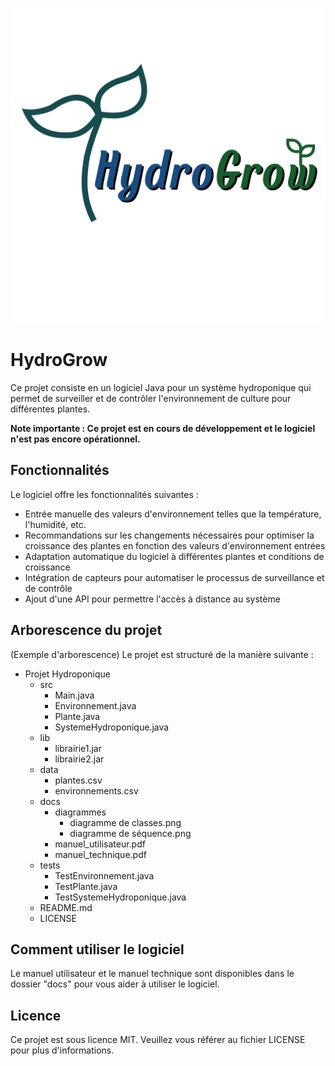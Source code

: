 ![HydroGrow logo](/images/HydroGrow-2.png)

# HydroGrow

Ce projet consiste en un logiciel Java pour un système hydroponique qui permet de surveiller et de contrôler l'environnement de culture pour différentes plantes.

**Note importante : Ce projet est en cours de développement et le logiciel n'est pas encore opérationnel.**

## Fonctionnalités

Le logiciel offre les fonctionnalités suivantes :

- Entrée manuelle des valeurs d'environnement telles que la température, l'humidité, etc.
- Recommandations sur les changements nécessaires pour optimiser la croissance des plantes en fonction des valeurs d'environnement entrées
- Adaptation automatique du logiciel à différentes plantes et conditions de croissance
- Intégration de capteurs pour automatiser le processus de surveillance et de contrôle
- Ajout d'une API pour permettre l'accès à distance au système

## Arborescence du projet

(Exemple d'arborescence)
Le projet est structuré de la manière suivante :

* Projet Hydroponique
  * src
    * Main.java
    * Environnement.java
    * Plante.java
    * SystemeHydroponique.java
  * lib
    * librairie1.jar
    * librairie2.jar
  * data
    * plantes.csv
    * environnements.csv
  * docs
    * diagrammes
      * diagramme de classes.png
      * diagramme de séquence.png
    * manuel_utilisateur.pdf
    * manuel_technique.pdf
  * tests
    * TestEnvironnement.java
    * TestPlante.java
    * TestSystemeHydroponique.java
  * README.md
  * LICENSE

## Comment utiliser le logiciel

Le manuel utilisateur et le manuel technique sont disponibles dans le dossier "docs" pour vous aider à utiliser le logiciel.

## Licence

Ce projet est sous licence MIT. Veuillez vous référer au fichier LICENSE pour plus d'informations.
